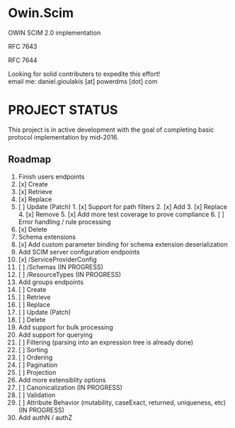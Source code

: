 # Owin.Scim
OWIN SCIM 2.0 implementation

RFC 7643

RFC 7644

Looking for solid contributers to expedite this effort!  
email me:  daniel.gioulakis [at] powerdms [dot] com

PROJECT STATUS
==============
This project is in active development with the goal of completing basic protocol implementation by mid-2016.

Roadmap
-------

1. Finish users endpoints
  1. [x] Create  
  2. [x] Retrieve  
  3. [x] Replace  
  4. [ ] Update (Patch)
    1. [x] Support for path filters
    2. [x] Add
    3. [x] Replace
    4. [x] Remove
    5. [x] Add more test coverage to prove compliance
    6. [ ] Error handling / rule processing
  5. [x] Delete  
2. Schema extensions
  1. [x] Add custom parameter binding for schema extension deserialization
3. Add SCIM server configuration endpoints
  1. [x] /ServiceProviderConfig
  2. [ ] /Schemas (IN PROGRESS)
  3. [ ] /ResourceTypes (IN PROGRESS)
4. Add groups endpoints
  1. [ ] Create
  2. [ ] Retrieve
  3. [ ] Replace
  4. [ ] Update (Patch)
  5. [ ] Delete
5. Add support for bulk processing
6. Add support for querying
  1. [ ] Filtering (parsing into an expression tree is already done)
  2. [ ] Sorting
  3. [ ] Ordering
  4. [ ] Pagination
  5. [ ] Projection
7. Add more extensiblity options
  1. [ ] Canonicalization (IN PROGRESS)
  2. [ ] Validation
  3. [ ] Attribute Behavior (mutability, caseExact, returned, uniqueness, etc) (IN PROGRESS)
8. Add authN / authZ
